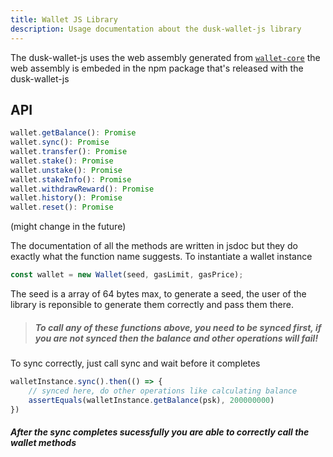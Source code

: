 ```yaml
---
title: Wallet JS Library
description: Usage documentation about the dusk-wallet-js library
---
```


The dusk-wallet-js uses the web assembly generated from [`wallet-core`]("/wallet-core") the web assembly is embeded in the npm package
that's released with the dusk-wallet-js

## API

```js
wallet.getBalance(): Promise
wallet.sync(): Promise
wallet.transfer(): Promise
wallet.stake(): Promise
wallet.unstake(): Promise
wallet.stakeInfo(): Promise
wallet.withdrawReward(): Promise
wallet.history(): Promise
wallet.reset(): Promise
```
(might change in the future)

The documentation of all the methods are written in jsdoc but they do exactly what the function name suggests. To instantiate a wallet instance

```js
const wallet = new Wallet(seed, gasLimit, gasPrice);
```

The seed is a array of 64 bytes max, to generate a seed, the user of the library is reponsible to generate them correctly and pass them there.

> ##### To call any of these functions above, you need to be synced first, if you are not synced then the balance and other operations will fail!

To sync correctly, just call sync and wait before it completes

```js
walletInstance.sync().then(() => {
    // synced here, do other operations like calculating balance
    assertEquals(walletInstance.getBalance(psk), 200000000)
})
```

##### After the sync completes sucessfully you are able to correctly call the wallet methods